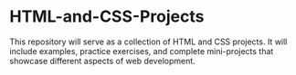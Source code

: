 # HTML-and-CSS-Projects
This repository will serve as a collection of HTML and CSS projects. It will include examples, practice exercises, and complete mini-projects that showcase different aspects of web development.

